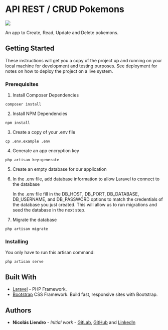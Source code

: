 # API REST / CRUD Pokemons

<img src="https://i.imgur.com/uGFBf1a.png"/>

An app to Create, Read, Update and Delete pokemons.

## Getting Started

These instructions will get you a copy of the project up and running on your local machine for development and testing purposes. See deployment for notes on how to deploy the project on a live system.

### Prerequisites

1. Install Composer Dependencies

```
composer install
```

2. Install NPM Dependencies

```
npm install
```

3. Create a copy of your .env file

```
cp .env.example .env
```

4. Generate an app encryption key

```
php artisan key:generate
```

5. Create an empty database for our application

6. In the .env file, add database information to allow Laravel to connect to the database

    In the .env file fill in the DB_HOST, DB_PORT, DB_DATABASE, DB_USERNAME, and DB_PASSWORD options to match the credentials of the database you just created. This will allow us to run migrations and seed the database in the next step.

7. Migrate the database

```
php artisan migrate
```

### Installing

You only have to run this artisan command:

```
php artisan serve
```

## Built With

-   [Laravel](https://laravel.com/) - PHP Framework.
-   [Bootstrap](https://getbootstrap.com/) CSS Framework. Build fast, responsive sites with Bootstrap.

## Authors

-   **Nicolás Liendro** - _Initial work_ - [GitLab](https://gitlab.com/NicoLiendro14),
    [GitHub](https://github.com/NicoLiendro14) and
    [LinkedIn](https://www.linkedin.com/in/nicol%C3%A1s-liendro-00248a178/)
